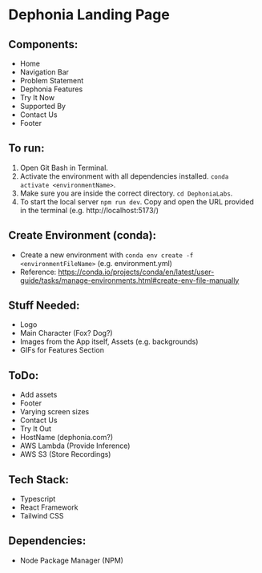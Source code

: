 # Dephonia Landing Page

## Components:

- Home 
- Navigation Bar
- Problem Statement
- Dephonia Features
- Try It Now
- Supported By 
- Contact Us 
- Footer

## To run:
1. Open Git Bash in Terminal. 
2. Activate the environment with all dependencies installed. `conda activate <environmentName>`. 
3. Make sure you are inside the correct directory. `cd DephoniaLabs`.
4. To start the local server `npm run dev`. Copy and open the URL provided in the terminal (e.g. http://localhost:5173/) 

## Create Environment (conda):
- Create a new environment with `conda env create -f <environmentFileName>` (e.g. environment.yml)
- Reference: https://conda.io/projects/conda/en/latest/user-guide/tasks/manage-environments.html#create-env-file-manually

## Stuff Needed:
- Logo
- Main Character (Fox? Dog?)
- Images from the App itself, Assets (e.g. backgrounds)
- GIFs for Features Section

## ToDo:
- Add assets
- Footer
- Varying screen sizes
- Contact Us
- Try It Out
- HostName (dephonia.com?)
- AWS Lambda (Provide Inference)
- AWS S3 (Store Recordings)

## Tech Stack: 
- Typescript
- React Framework 
- Tailwind CSS

## Dependencies: 
- Node Package Manager (NPM)
